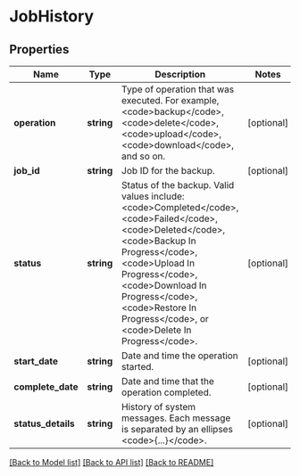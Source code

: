 # JobHistory

## Properties
Name | Type | Description | Notes
------------ | ------------- | ------------- | -------------
**operation** | **string** | Type of operation that was executed. For example, &lt;code&gt;backup&lt;/code&gt;, &lt;code&gt;delete&lt;/code&gt;, &lt;code&gt;upload&lt;/code&gt;, &lt;code&gt;download&lt;/code&gt;, and so on. | [optional] 
**job_id** | **string** | Job ID for the backup. | [optional] 
**status** | **string** | Status of the backup. Valid values include: &lt;code&gt;Completed&lt;/code&gt;, &lt;code&gt;Failed&lt;/code&gt;, &lt;code&gt;Deleted&lt;/code&gt;, &lt;code&gt;Backup In Progress&lt;/code&gt;, &lt;code&gt;Upload In Progress&lt;/code&gt;, &lt;code&gt;Download In Progress&lt;/code&gt;, &lt;code&gt;Restore In Progress&lt;/code&gt;, or &lt;code&gt;Delete In Progress&lt;/code&gt;. | [optional] 
**start_date** | **string** | Date and time the operation started. | [optional] 
**complete_date** | **string** | Date and time that the operation completed. | [optional] 
**status_details** | **string** | History of system messages. Each message is separated by an ellipses &lt;code&gt;{...}&lt;/code&gt;. | [optional] 

[[Back to Model list]](../README.md#documentation-for-models) [[Back to API list]](../README.md#documentation-for-api-endpoints) [[Back to README]](../README.md)



